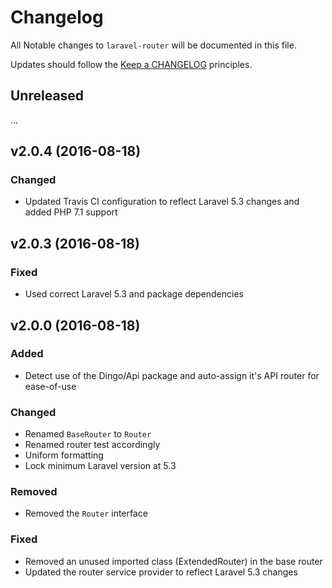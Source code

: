 # Changelog

All Notable changes to `laravel-router` will be documented in this file.

Updates should follow the [Keep a CHANGELOG](http://keepachangelog.com/) principles.

## Unreleased

...

## v2.0.4 (2016-08-18)

### Changed
- Updated Travis CI configuration to reflect Laravel 5.3 changes and added PHP 7.1 support 

## v2.0.3 (2016-08-18)

### Fixed
- Used correct Laravel 5.3 and package dependencies

## v2.0.0 (2016-08-18)

### Added
- Detect use of the Dingo/Api package and auto-assign it's API router for ease-of-use

### Changed
- Renamed `BaseRouter` to `Router`
- Renamed router test accordingly
- Uniform formatting
- Lock minimum Laravel version at 5.3

### Removed
- Removed the `Router` interface

### Fixed
- Removed an unused imported class (ExtendedRouter) in the base router
- Updated the router service provider to reflect Laravel 5.3 changes